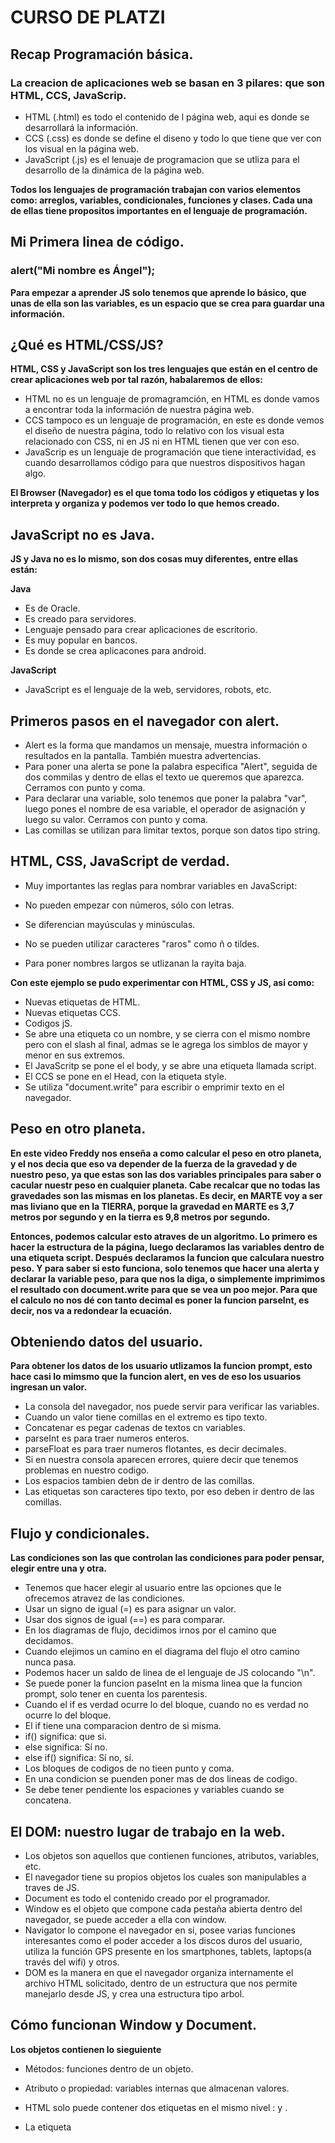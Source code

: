 # CURSO DE PLATZI

## Recap Programación básica. 

### La creacion de aplicaciones web se basan en 3 pilares: que son HTML, CCS, JavaScrip.

- HTML (.html) es todo el contenido de l página web, aqui es donde se desarrollará la información.
- CCS (.css) es donde se define el diseno y todo lo que tiene que ver con los visual en la página web.
- JavaScript (.js) es el lenuaje de programacion que se utliza para el desarrollo de la dinámica de la página web.

**Todos los lenguajes de programación trabajan con varios elementos como: arreglos, variables, condicionales, funciones y clases. Cada una de ellas tiene propositos importantes en el lenguaje de programación.**


## Mi Primera linea de código.

### alert("Mi nombre es Ángel");

**Para empezar a aprender JS solo tenemos que aprende lo básico, que unas de ella son las variables, es un espacio que se crea para guardar una información.** 


## ¿Qué es HTML/CSS/JS?

**HTML, CSS y JavaScript son los tres lenguajes que están en el centro de crear aplicaciones web por tal razón, habalaremos de ellos:**

- HTML no es un lenguaje de promagramción, en HTML es donde vamos a encontrar toda la información de nuestra página web.
- CCS tampoco es un lenguaje de programación, en este es donde vemos el diseño de nuestra página, todo lo relativo con los visual esta relacionado con CSS, ni en JS ni en HTML tienen que ver con eso.
- JavaScrip es un lenguaje de programación que tiene interactividad, es cuando desarrollamos código para que nuestros dispositivos hagan algo. 

**El Browser (Navegador) es el que toma todo los códigos y etiquetas y los interpreta y organiza y podemos ver todo lo que hemos creado.**


## JavaScript no es Java.

**JS y Java no es lo mismo, son dos cosas muy diferentes, entre ellas están:**

**Java**
  - Es de Oracle.
  - Es creado para servidores.
  - Lenguaje pensado para crear aplicaciones de escritorio.
  - Es muy popular en bancos.
  - Es donde se crea aplicacones para android.

**JavaScript**
  - JavaScript es el lenguaje de la web, servidores, robots, etc.


## Primeros pasos en el navegador con alert.

- Alert es la forma que mandamos un mensaje, muestra información o resultados en la pantalla. También muestra advertencias.
- Para poner una alerta se pone la palabra especifica "Alert", seguida de dos commilas y dentro de ellas el texto ue queremos que aparezca. Cerramos con punto y coma.
- Para declarar una variable, solo tenemos que poner la palabra "var", luego pones el nombre de esa variable, el operador de asignación y luego su valor. Cerramos con punto y coma.
- Las comillas se utilizan para limitar textos, porque son datos tipo string.

## HTML, CSS, JavaScript de verdad.

- Muy importantes las reglas para nombrar variables en JavaScript:

- No pueden empezar con números, sólo con letras.
- Se diferencian mayúsculas y minúsculas.
- No se pueden utilizar caracteres "raros" como ñ o tildes.
- Para poner nombres largos se utlizanan la rayita baja.

**Con este ejemplo se pudo experimentar con HTML, CSS y JS, asi como:**

- Nuevas etiquetas de HTML.
- Nuevas etiquetas CCS.
- Codigos jS.
- Se abre una etiqueta co un nombre, y se cierra con el mismo nombre pero con el slash al final, admas se le agrega los simblos de mayor y menor en sus extremos.
- El JavaScritp se pone el el body, y se abre una etiqueta llamada script.
- El CCS se pone en el Head, con la etiqueta style.
- Se utiliza "document.write" para escribir o emprimir texto en el navegador.


## Peso en otro planeta.

**En este video Freddy nos enseña a como calcular el peso en otro planeta, y el nos decia que eso va depender de la fuerza de la gravedad y de nuestro peso, ya que estas son las dos variables principales para saber o cacular nuestr peso en cualquier planeta. Cabe recalcar que no todas las gravedades son las mismas en los planetas. Es decir, en MARTE voy a ser mas liviano que en la TIERRA, porque la gravedad en MARTE es 3,7 metros por segundo y en la tierra es 9,8 metros por segundo.**

**Entonces, podemos calcular esto atraves de un algoritmo. Lo primero es hacer la estructura de la página, luego declaramos las variables dentro de una etiqueta script. Después declaramos la funcion que calculara nuestro peso. Y para saber si esto funciona, solo tenemos que hacer una alerta y declarar la variable peso, para que nos la diga, o simplemente imprimimos el resultado con document.write para que se vea un poo mejor. Para que el calculo no nos dé con tanto decimal es poner la funcion parseInt, es decir, nos va a redondear la ecuación.**

## Obteniendo datos del usuario.

**Para obtener los datos de los usuario utlizamos la funcion prompt, esto hace casi lo mimsmo que la funcion alert, en ves de eso los usuarios ingresan un valor.**

- La consola del navegador, nos puede servir para verificar las variables.
- Cuando un valor tiene comillas en el extremo es tipo texto.
- Concatenar es pegar cadenas de textos cn variables.
- parseInt es para traer numeros enteros.
- parseFloat es para traer numeros flotantes, es decir decimales.
- Si en nuestra consola aparecen errores, quiere decir que tenemos problemas en nuestro codigo.
- Los espacios tambien debn de ir dentro de las comillas.
- Las etiquetas son caracteres tipo texto, por eso deben ir dentro de las comillas.


## Flujo y condicionales.

**Las condiciones son las que controlan las condiciones para poder pensar, elegir entre una y otra.**

- Tenemos que hacer elegir al usuario entre las opciones que le ofrecemos atravez de las condiciones.
- Usar un signo de igual (=) es para asignar un valor.
- Usar dos signos de igual (==) es para comparar.
- En los diagramas de flujo, decidimos irnos por el camino que decidamos.
- Cuando elejimos un camino en el diagrama del flujo el otro camino nunca pasa.
- Podemos hacer un saldo de linea de el lenguaje de JS colocando "\n".
- Se puede poner la funcion paseInt en la misma linea que la funcion prompt, solo tener en cuenta los parentesis.
- Cuando el if es verdad ocurre lo del bloque, cuando no es verdad no ocurre lo del bloque.
- El if tiene una comparacion dentro de si misma.
- if() significa: que si.
- else significa: Sí no.
- else if() significa: Sí no, sí.
- Los bloques de codigos de no tieen punto y coma.
- En una condicion se puenden poner mas de dos lineas de codigo.
- Se debe tener pendiente los espaciones y variables cuando se concatena.

## El DOM: nuestro lugar de trabajo en la web.

- Los objetos son aquellos que contienen funciones, atributos, variables, etc.
- El navegador tiene su propios objetos los cuales son manipulables a traves de JS.
- Document es  todo el contenido creado por el programador.
- Window es el objeto que compone cada pestaña abierta dentro del navegador, se puede acceder a ella con window.
- Navigator lo compone el navegador en si, posee varias funciones interesantes como el poder acceder a los discos duros del usuario, utiliza la función GPS presente en los smartphones, tablets, laptops(a través del wifi) y otros.
- DOM es la manera en que el navegador organiza internamente el archivo HTML solicitado, dentro de un estructura que nos permite manejarlo desde JS, y crea una estructura tipo arbol.

## Cómo funcionan Window y Document.

**Los objetos contienen lo sieguiente**

- Métodos: funciones dentro de un objeto.
- Atributo o propiedad: variables internas que almacenan valores.

- HTML solo puede contener dos etiquetas en el mismo nivel : <Head> y <Body>.
- La etiqueta <Script> va justo antes de cerrar el body.
- HTML que permite al navegador interpretar los caracteres especiales como tildes, acentos, la letra ñ.
- Console.log permite emitir mensajes que no vea el usuario.
- Charset significa colección de letras.

## Dibujando en el DOM.

- Canva es la etiqueta de dibujo.
- HTML no se puede dibujar, en JS si se puede dibujar.
- document.getElementById: es para obtener un elemento con su id del documento.
- getContext: es el método del objeto canvas.
- beginPath: Arranca o activa el dibujo
- strokeStyle: Se comporta como variable, atributo o propiedad del objeto.
- moveTo: es funcion del canvas para definir el punto donde va arrancar la linea.
- closePath: Cerramos el trazo, y lo damos finalizado.
- lineTo: es para mover lineas.

## Funciones en JavaScript.

- Una funcion se usa cuando repetimos mucas veces el codigo, es decir cuando hay mucho código repetitivo.
- Para declarar funciones se escribe la palabra function seguido del nombre de la funcion, seguido de los parametros de la funcion entre parentesis.
- Los parametros son variables, por lo tanto se deben seguir las reglas de asignacion de nombres a variables.
- En JS primero se cargan las funciones en la memoria y luego el resto del codigo, por lo tanto, no importa donde se declare la funcion dentro del codigo.

## Ciclos while y for en JavaScript.

- Los ciclos son piezas de código que se ejecutan de manera cíclica , hasta que se cumpla una condición.
- Un ciclo infinito sucede cuando se invoca a un ciclo sin determinar una condición limitante, el ciclo se repite infinitamente.
- Debemos de no crear ciclos infinitos que bloqueen el navegador.
- En cualquier lenguaje de programacion se ejecuta primero las operaciones que estan en parentesis.
- Un ciclo DO WHILE ejecuta una secuencia especificada hasta que se cumpla una condición determinada que actúa de limitante, como primero se ejecuta la sentencia y luego se evalúa la condición, este se ejecuta como mínimo una vez.

## Eventos y Formularios en HTML y JavaScript.

- Los eventos son funciones que ocurre cuando algo pasa, como abrir una pagina.
- Tocar el teclado es uno de os eventos que nos vamos a enfretar.
- Existen muchos tipos de eventos, pueden eser simples o sencillos.

## Detectar eventos del teclado con JavaScript.

- Podemos hacer que nuestro dibujo reacciones al teclado, un ejemplo puede ser con las flechas del teclado.
- Los eventos no necesitan parámetros porque son opcionales, + (variable) que guarda todos los eventos en esa variables.
- Keycode es el código interno del sistema operativo, es la forma en la que se almacenan letras u otras. Todas las letras tienen uno de estos.
- keydown es un evento se usa para saber cuando precionamos una tecla.
- keyup es un evento se usa para saber cuando soltamos una tecla.
- Forma fácil de saber cual de las flechas estoy oprimiendo es guardándolo en una variable especial.
- proto es la forma en que el navegador estructura los datos, y nos da muchos valores por defecto.
- switch es una sentencia que se utliza cuando tenemos muchos if's en el codigo.

## Dibujar en canvas con las flechas del teclado.
**Esta es la continuación de dibujar con fechas del teclas.**

## Funciones matemáticas y números aleatorios en JavaScript.

- Math() : Es una clase estatica que contiene una coleccion de funciones especiales que nos permiten hacer operaciones matematicas complejas.
- Math.ceil : Devuelve el numero entero por debajo de los decimales.
- Math.floor: Devuelve el numero entero por debajo de los decimales.
- Math.random(): Devuelve un numero aleatorio de 0 a 0.9999
- Return es una palabra reservada, le devuelve a la linea de código que invoco la función el valor que sigue del return.

## Uso y carga de imágenes en Canvas.

- En canvas se pueden poner imagenes.
- Tenemos que esperar que la imagen cargue para ue funcione.
- El elemento HTML canvas (<canvas>) se puede utilizar para dibujar gráficos a través de secuencias de comandos.
- Canvas dibuja encima de las imagenes.
- Url es la direccion donde estan las cosas.

## División, módulo y residuo en JavaScript.

- Para obtener el residuo de una división usamos %
- El signo de ! significa NO, así que cuando se pone quiere decir que está negando la expresión que le sigue.
- El operador "&&" significa "y".
- Las funciones dejan de ejecutarse en el momento que llegan al return.

## Clases y Arrays en JavaScript.

- Las clases son la definición de los objetos.
- Los arrays es un tipo de datos que como si fueran en cajitas.
- Programación Orientada a Objetos la cual se crea a partir de una clase, donde se define las características del objeto o atributos y sus capacidades o metodos.
- Un objeto es una instancia de una Clase.
- Propiedad es un atributo o caracteristica que lo define.
- Metodo es la capacidad del objeto.
- Una clase puede heredar caracteristicas de otra clase.
- Constructor es un método llamado en el momento de la creación de instancias.
- Encapsulamiento: es cuando una clase solo define las características del Objeto, un metodo solo define como se ejecuta el metodo.
- Abstraccion es cuando la conjuncion de herencia compleja, metodos y propiedades que un objeto debe ser capaz de simular en un modelo de la realidad.
- Polimorfismo son diferentes clases podrian definir el mismo metodo o propiedad.

## Diagrama de Flujo del Cajero Automático.

- El algoritmo de un cajero automático consiste en darme la suma de dinero solicitada con la menor cantidad de billetes. Si le pido al cajero una suma que no es posible dada la naturaleza de los billetes disponibles me debe aparecer un error.
- El objetivo de un algoritmo es que funcione para todos los posibles valores que le ingrese un usuario.
- Iterar es la acción de Repetir algo usualmente referido a bucles.

**Para afrontar un problema de programación siempre hagamos lo siguiente:**

- Dividir el problema en partes.
- Ilustrar el problema para entender su logica.
- Identificar como hacemos las operaciones matematicas y convertir esto en un algoritmo.
- Crear un diagrama de flujo que me ayude a entender com pasar todo lo anterior a codigo.
- Implementar la solución.

## Implementación del Cajero Automático.

- Siempre es importante ir probando el codigo a medida que se va escribiendo codigo, hacerse ese hábito con el fin de detectar con más facilidad los errores que se puedan presentar.
- Todas las cajas de texto tienen valores de texto, por mas que se ingresen numeros, por ello es necesario parsear el resultado si se desea trabajar con numeros.
- Cast es el proceso de transformar una variable con un tipo de datos a otro.
- Document.Write reescribe el codigo ya cargado anteriormente en el navegador a traves de JS.
- OnLoad es el vento que ocurre cuando el navegador ha cargado la página por completo, luego de este evento se ejecuta otro llamado Close.
- InnerHTML es la manera en que podemos controlar el contenido en HTML.
- El operador += se utilizan en operaciones matematicas, y se puede interpretar como que el valor de una variable es igual a su propio valor, mas el resto de la operacion.
- El operador -= se aplica el mismo concepto que el operador “+=”, solo que en este caso el valor es restado.

## Modelo Cliente/Servidor.

- El Cliente es el navegador al que se le abre un archivo html y desde ahí se invoca un archivo js.
- El servidor corre en la nube. Es el software sobre el que se ejcuta el backend y agarra la direccion o url que le envias en un puerto y te muestra los resultados. 
- Backend es el codigo de programacion que corre en los servidores y que procesa los datos, tambien es el que se conecta a la base de datos.
- Stack es una coleccion de tecnologias (Pila), El más popular es LAMP, Linux, Apache, MySQL, Php.
- Métodos para conectar el frontend con el backend, dos de esos metodos son: 
 - GET = Mandarle a través de la url al servidor unas variables para que el servidor las procese.
 - POST = Los datos se envian por un camino secreto, con formularios, envia los datos en los headers http.
 - AJAX no es necesario recargar sitio para ver nueva informacion.
 - SOCKETS metodo especial para intercambio de datos entre el cliente y el servidor en tiempo real.

 ## Primer servidor web con express.

 - NodeJS es un runtime para poder correr JavaScript sin un navegador.
 - dir = visualizar carpetas y directorios.
 - cd = Ingresar a un directorio.
 - ipconfig = Visualizar la configuracion de red del computador.
 - $ indica que hay una terminal.
 - -g = Lo usamos para hacer la instalacion global.
 - Un framework es un conjunto de funcionalidades empaquetadas para poder realizar cosas.
 - Una biblioteca Conjunto de codigo que te ayuda hacer algo.
 - Un servidor es un ordenador encargado de suministrar información a una serie de clientes, que pueden ser tanto personas como otros dispositivos conectados a el.
 - Usamos el comando ipconfig para saber nuestra direccion IP.
 - Una IP es el numero que identifica a un dispositivo en una red interna o externa.

 ## ¿Cómo funciona un circuito electrónico?

 - Los circuitos electronicos son la base de la tecnologia moderna.
 - La electricidad se crea en plantas de energia y se alamcena en baterias.
 - La eletricidad es flujo constante de eletrones y se mide por el voltaje.
 - Los voltios son la fuerza que mueve la eletricidad.
 - La eletricidad se vuelve sonido cuando haces vibrar una membrana creando ondas electricas.
 - Un circuito dijital convierte la eletricidad en ceros y unos.

 ## ¿Cómo programar un Arduino?

 - Multiplataforma funciona con dos lenguajes de progrtamacion, JS y C#.
 - C# es una evoluncion del lenguaje de progrmacion C.
 - El internet de las cosas es concetar objetos con el internt. 
 - En arduino se programa con C, es uno de los lenguajes donde se derivan muchos otros.
 - A los arduino le llegan la electricidad atraves de un cable USB.
 - Protoboard es una tabla con orificios que estan electricamente conectados.
 - El arduino es el primer paso para hacer juegos, realidad virtual y programar muchas cosas mas.

 ## Programación de circuitos con C, Arduino y Sketch.

 - Arduino es un circuito especial programable se programa en sketch que es una derivación de C.
 - En el IDE de ARDUINO, hay dos funciones en C (setup, lo que inicia cuando arranca el circuito, puertos variables y loop, lo que va ocurrir cada vez que el circuito de un loop o ciclo)
 - Extensión .ino es la extensión de archivos de código en sketch.

 ### PARTES DE LOS CIRCUITOS SON:
 - Puerto USB: Por aqu entra el poder por USB 12V, conectando un puerto USB desde el PC al ARDUINO.
 - Los puertos de salida digital, emite señal de 5v o nada 0v.
 - Analogicas in, entradas analogas, permiten recibir electricidad desde el circuito.
 - - Tiene puertos de 5V (Envia energia a todo el circuito que se quiera crear en el protoboard).
 - - GND (por donde llega la energia desde la perspectiva negativa).
- CHIPS, contiene la RAM, el DD y el procesador (CPU), aqui es donde se sube el código en C que se va a programar desde el entorno de desarrollo de ARDUINO.
- La protoboard: Donde se colocan todos los componentes electrónicos que conformaran el circuito a programar.

## Cómo programar un Arduino con Javascript y Node.

-  Para programar un arduino con javascript debemos instalar un framework o libreria en arduino (serie de instrucciones en C que le permiten al arduino conectarse con node JS y JS).
- Johnny five: Es una libreria para conectarse yb programar arduinos.
- Standardfirmata: Es el firmware que me permite que arduino se conecte a johnny - five, node js.
- Firmware: Es la “union” entre el hardware y el software.
- Fotocelda: Es un dispositivo que es capaz de producir una pequeña cantidad de corriente eléctrica al ser expuesta a la luz.

